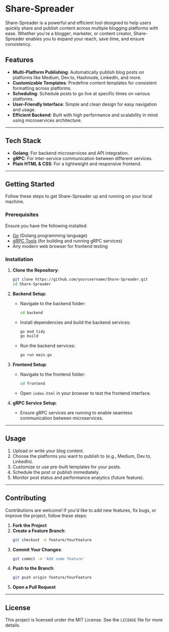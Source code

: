 # Share-Spreader

Share-Spreader is a powerful and efficient tool designed to help users quickly share and publish content across multiple blogging platforms with ease. Whether you're a blogger, marketer, or content creator, Share-Spreader enables you to expand your reach, save time, and ensure consistency.

## Features

- **Multi-Platform Publishing**: Automatically publish blog posts on platforms like Medium, Dev.to, Hashnode, LinkedIn, and more.
- **Customizable Templates**: Predefine content templates for consistent formatting across platforms.
- **Scheduling**: Schedule posts to go live at specific times on various platforms.
- **User-Friendly Interface**: Simple and clean design for easy navigation and usage.
- **Efficient Backend**: Built with high performance and scalability in mind using microservices architecture.

---

## Tech Stack

- **Golang**: For backend microservices and API integration.
- **gRPC**: For inter-service communication between different services.
- **Plain HTML & CSS**: For a lightweight and responsive frontend.

---

## Getting Started

Follow these steps to get Share-Spreader up and running on your local machine.

### Prerequisites

Ensure you have the following installed:
- [Go](https://golang.org/) (Golang programming language)
- [gRPC Tools](https://grpc.io/docs/) (for building and running gRPC services)
- Any modern web browser for frontend testing

### Installation

1. **Clone the Repository**:
   ```bash
   git clone https://github.com/yourusername/Share-Spreader.git
   cd Share-Spreader
   ```

2. **Backend Setup**:
   - Navigate to the backend folder:
     ```bash
     cd backend
     ```
   - Install dependencies and build the backend services:
     ```bash
     go mod tidy
     go build
     ```
   - Run the backend services:
     ```bash
     go run main.go
     ```

3. **Frontend Setup**:
   - Navigate to the frontend folder:
     ```bash
     cd frontend
     ```
   - Open `index.html` in your browser to test the frontend interface.

4. **gRPC Service Setup**:
   - Ensure gRPC services are running to enable seamless communication between microservices.

---

## Usage

1. Upload or write your blog content.
2. Choose the platforms you want to publish to (e.g., Medium, Dev.to, LinkedIn).
3. Customize or use pre-built templates for your posts.
4. Schedule the post or publish immediately.
5. Monitor post status and performance analytics (future feature).

---

## Contributing

Contributions are welcome! If you'd like to add new features, fix bugs, or improve the project, follow these steps:

1. **Fork the Project**
2. **Create a Feature Branch**:
   ```bash
   git checkout -b feature/YourFeature
   ```
3. **Commit Your Changes**:
   ```bash
   git commit -m 'Add some feature'
   ```
4. **Push to the Branch**:
   ```bash
   git push origin feature/YourFeature
   ```
5. **Open a Pull Request**

---

## License

This project is licensed under the MIT License. See the `LICENSE` file for more details.
